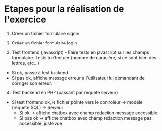 # Etapes pour la réalisation de l'exercice

1. Créer un fichier formulaire signin

2. Créer un fichier formulaire login

3. Test frontend (javascript) - Faire tests en javascript sur les champs formulaire. Tests à effectuer (nombre de caractère, si ce sont bien des lettres, etc...)
* Si ok, passe à test backend
* Si pas ok, affiche message erreur à l'utilisateur lui demandant de corriger son erreur.

4. Test backend en PHP (passant par requête serveur) 
* Si test frontend ok, le fichier pointe vers le controleur -> modele (requete SQL) -> Serveur
	* Si ok -> affiche chatbox avec champ redaction message accessible
	* Si pas ok -> affiche chatbox avec champ rédaction message pas accessible, juste vue 


